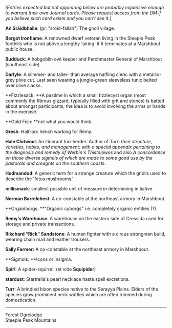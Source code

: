 <span id="docs-internal-guid-94dea576-7fff-4023-936c-6d0dc7ec4cfc"></span>

*[Entries expected but not appearing below are probably expansive enough to warrant their own Journal cards. Please request access from the DM if you believe such card exists and you can't see it.]*

<span id="docs-internal-guid-ccd2a274-7fff-f245-0990-a8655d244bb1"><strong>An Sráidbhaile</strong>: (pr. "sroid-fallah") The gnoll village.</span>

**Bergot Ironflame**: A renowned dwarf veteran living in the Steeple Peak foothills who is not above a lengthy 'airing' if it terminates at a Marshbout public house.

**Budduck**: A hobgoblin owl keeper and Perchmaster General of Marshbout (southeast side).

**Darlyle**: A slimmer- and taller- than average halfling cleric with a metallic-grey pixie cut. Last seen wearing a jungle-green sleeveless tunic belted over olive slacks.

**Fizzlesack: **A pastime in which a small fizzlecyst organ (most commonly the fibrous gizzard, typically filled with grit and stones) is batted about amongst participants; the idea is to avoid involving the arms or hands in the exercise.

**Gold Fish: **not what you would think.

**Gresh**: Half-orc hench working for Remy.

**Hale Clotwool**: An itinerant turr herder. Author of *Turr: their structure, varieties, habits, and management; with a special appendix pertaining to the diagnosis and remedy of Werbin's Thistolowos* and also *A concordance on those diverse sigmols of which are made to some good use by the pastorals and creaghts on the southern coasts.*

<span id="docs-internal-guid-85a9aeda-7fff-4641-5b5d-37358c7c0196"></span>

**Hodmandod**: A generic term for a strange creature which the gnolls used to describe the 'fetus mushrooms.'

**millismack**: smallest possible unit of measure in determining initiative

**Norman Barrelchest**: A co-constable at the northeast armory in Marshbout.

**Organiborgs: **"Organic cyborgs" i.e. completely organic entities (?).

**Remy’s Warehouse**: A warehouse on the eastern side of Cressida used for storage and private transactions.

**Rikchard “Rick” Sandstone**: A human fighter with a circus strongman build, wearing chain mail and leather trousers.

**Sally Farmer:** A co-constable at the northeast armory in Marshbout.

\*\*Sigmols: \*\*Icons or insignia.

**Spirl**: A spider-squirrel. (et vide **Squipider**)

**stardust**: Startrella's pearl necklace haste spell excretions.

**Turr**: A brindled bison species native to the Serayya Plains. Elders of the species grow prominent neck wattles which are often trimmed during domestication.

---

<div dir="ltr">Forest Ogrelodge</div>

<div dir="ltr">Steeple Peak Mountains</div>

<div dir="ltr"><span id="docs-internal-guid-1066bca6-7fff-128c-6d80-ba0a9ed3009a"></span></div>

<div dir="ltr" style="line-height: 1.38; text-align: right; margin-top: 0pt; margin-bottom: 0pt;"></div>

